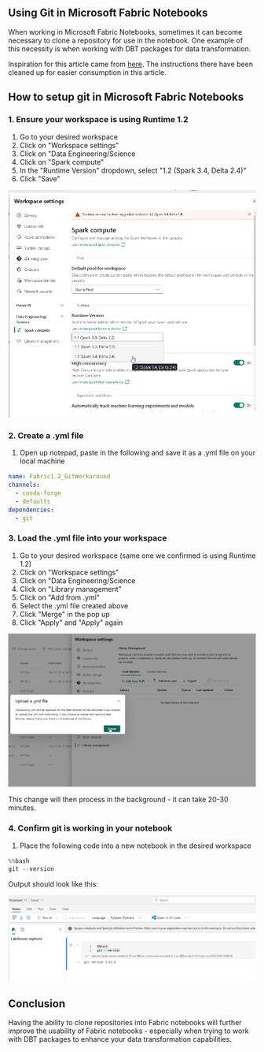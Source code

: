 ## Using Git in Microsoft Fabric Notebooks

When working in Microsoft Fabric Notebooks, sometimes it can become necessary to clone a repository for use in the notebook.  One example of this necessity is when working with DBT packages for data transformation.

Inspiration for this article came from [here](https://community.fabric.microsoft.com/t5/General-Discussion/Assistance-Required-Git-Not-Installed-on-Runtime-1-2-for-Code/m-p/3532740#M2175%3Ftrk=article-ssr-frontend-pulse_little-text-block).  The instructions there have been cleaned up for easier consumption in this article.

## How to setup git in Microsoft Fabric Notebooks

### 1. Ensure your workspace is using Runtime 1.2

1. Go to your desired workspace
2. Click on "Workspace settings"
3. Click on "Data Engineering/Science
4. Click on "Spark compute"
5. In the "Runtime Version" dropdown, select "1.2 (Spark 3.4, Delta 2.4)"
6. Click "Save"

![UpdateRuntime](./updateRuntime.png)

### 2. Create a .yml file

1. Open up notepad, paste in the following and save it as a .yml file on your local machine

```yaml
name: Fabric1.2_GitWorkaround
channels:
  - conda-forge
  - defaults
dependencies:
  - git
```

### 3. Load the .yml file into your workspace

1. Go to your desired workspace (same one we confirmed is using Runtime 1.2)
2. Click on "Workspace settings"
3. Click on "Data Engineering/Science
4. Click on "Library management"
5. Click on "Add from .yml"
6. Select the .yml file created above
7. Click "Merge" in the pop up
8. Click "Apply" and "Apply" again

![Upload .yml](./uploadYml.png)

This change will then process in the background - it can take 20-30 minutes.

### 4. Confirm git is working in your notebook

1. Place the following code into a new notebook in the desired workspace

```python
%%bash
git --version
```

Output should look like this:

![gitVersion](./gitVersion.png)

## **Conclusion**

Having the ability to clone repositories into Fabric notebooks will further improve the usability of Fabric notebooks - especially when trying to work with DBT packages to enhance your data transformation capabilities.

